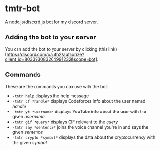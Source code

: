 # tmtr-bot
A node.js/discord.js bot for my discord server.

## Adding the bot to your server
You can add the bot to your server by clicking (this link)[https://discord.com/oauth2/authorize?client_id=803393083264991232&scope=bot].

## Commands
These are the commands you can use with the bot:
- `-tmtr help` displays the help message
- `-tmtr cf *handle*` displays Codeforces info about the user named *handle*
- `-tmtr yt *username*` displays YouTube info about the user with the given *username*
- `-tmtr gif *query*` displays GIF relevant to the *query*
- `-tmtr say *sentence*` joins the voice channel you're in and says the given *sentence*
- `-tmtr crypto *symbol*` displays the data about the cryptocurrency with the given *symbol*
